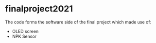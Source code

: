 # finalproject2021
The code forms the software side of the final project which made use of:
- OLED screen
- NPK Sensor
